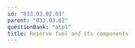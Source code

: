```yaml
---
id: "033.03.02.03"
parent: "033.03.02"
questionBank: "atpl"
title: Reserve fuel and its components
---
```

